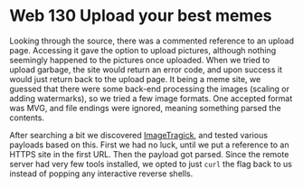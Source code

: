 # Web 130 Upload your best memes

Looking through the source, there was a commented reference to an upload page. Accessing it gave the option to upload pictures, although nothing seemingly happened to the pictures once uploaded. When we tried to upload garbage, the site would return an error code, and upon success it would just return back to the upload page. It being a meme site, we guessed that there were some back-end processing the images (scaling or adding watermarks), so we tried a few image formats. One accepted format was MVG, and file endings were ignored, meaning something parsed the contents.

After searching a bit we discovered [ImageTragick](https://imagetragick.com/), and tested various payloads based on this. First we had no luck, until we put a reference to an HTTPS site in the first URL. Then the payload got parsed. Since the remote server had very few tools installed, we opted to just `curl` the flag back to us instead of popping any interactive reverse shells.